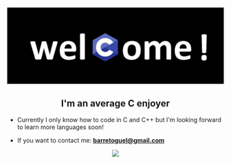 ![MasterHead](img.jpg)
<h2 align="center"> I'm an average C enjoyer </h2>

- Currently I only know how to code in C and C++ but I'm looking forward to learn more languages soon! 

- If you want to contact me: **barretoguel@gmail.com**

<p align="center"> <img src="https://i.imgflip.com/6b51to.png"/> </p>
